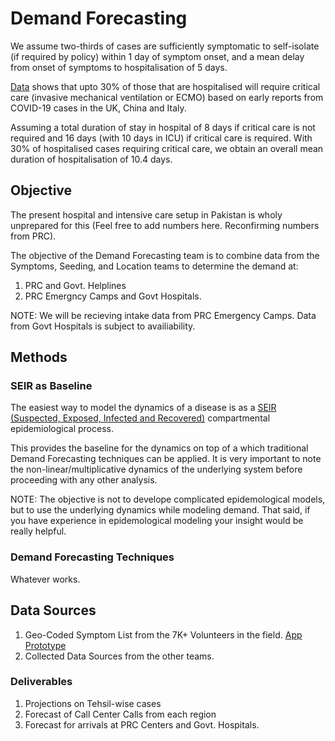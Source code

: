 # Demand Forecasting
We assume two-thirds of cases are sufficiently symptomatic to self-isolate (if required by policy) within 1 day of symptom onset, and a mean delay from onset of symptoms to hospitalisation of 5 days. 

[Data](https://www.imperial.ac.uk/media/imperial-college/medicine/sph/ide/gida-fellowships/Imperial-College-COVID19-NPI-modelling-16-03-2020.pdf) shows that upto 30% of those that are hospitalised will require critical care (invasive mechanical ventilation or ECMO) based on early reports from COVID-19 cases in the UK,
China and Italy. 

Assuming a total duration of stay in hospital of 8 days if critical care is not required and 16 days (with 10 days in ICU) if critical care is required. With 30% of hospitalised cases requiring critical care, we obtain an overall mean duration of hospitalisation of 10.4 days. 

## Objective

The present hospital and intensive care setup in Pakistan is wholy unprepared for this (Feel free to add numbers here. Reconfirming numbers from PRC).

The objective of the Demand Forecasting team is to combine data from the Symptoms, Seeding, and Location teams to determine the demand at:

1. PRC and Govt. Helplines
2. PRC Emergncy Camps and Govt Hospitals. 

NOTE: We will be recieving intake data from PRC Emergency Camps. Data from Govt Hospitals is subject to availiability.


## Methods

### SEIR as Baseline
The easiest way to model the dynamics of a disease is as a [SEIR (Suspected, Exposed, Infected and Recovered)](https://en.wikipedia.org/wiki/Compartmental_models_in_epidemiology#The_SEIR_model) compartmental epidemiological process.

This provides the baseline for the dynamics on top of a which traditional Demand Forecasting techniques can be applied. It is very important to note the non-linear/multiplicative dynamics of the underlying system before proceeding with any other analysis.

NOTE: The objective is not to develope complicated epidemological models, but to use the underlying dynamics while modeling demand. That said, if you have experience in epidemological modeling your insight would be really helpful.

### Demand Forecasting Techniques
Whatever works.

## Data Sources
1. Geo-Coded Symptom List from the 7K+ Volunteers in the field. [App Prototype](https://www.figma.com/proto/TtIl1Rei7WY6vMf7upypjA/Material-Design-Theme-Kit-Mine?node-id=22551%3A33034&scaling=scale-down)
2. Collected Data Sources from the other teams.


### Deliverables
1. Projections on Tehsil-wise cases
2. Forecast of Call Center Calls from each region
3. Forecast for arrivals at PRC Centers and Govt. Hospitals.

